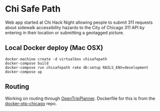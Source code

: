 # Chi Safe Path
Web app started at Chi Hack Night allowing people to submit 311 requests about
sidewalk accessibility hazards to the City of Chicago 311 API by entering in
their location or submitting a geotagged picture.

## Local Docker deploy (Mac OSX)
```
docker-machine create -d virtualbox chisafepath
docker-compose build
docker-compose run chisafepath rake db:setup RAILS_ENV=development
docker-compose up
```

## Routing
Working on routing through [OpenTripPlanner](http://www.opentripplanner.org/). Dockerfile for this is from the [docker-otp-chicago](https://github.com/thcrock/docker-otp-chicago) repo.
